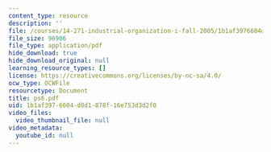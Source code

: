 ```yaml
---
content_type: resource
description: ''
file: /courses/14-271-industrial-organization-i-fall-2005/1b1af3976604d8d1878f16e753d3d2f0_ps6.pdf
file_size: 96906
file_type: application/pdf
hide_download: true
hide_download_original: null
learning_resource_types: []
license: https://creativecommons.org/licenses/by-nc-sa/4.0/
ocw_type: OCWFile
resourcetype: Document
title: ps6.pdf
uid: 1b1af397-6604-d8d1-878f-16e753d3d2f0
video_files:
  video_thumbnail_file: null
video_metadata:
  youtube_id: null
---
```

